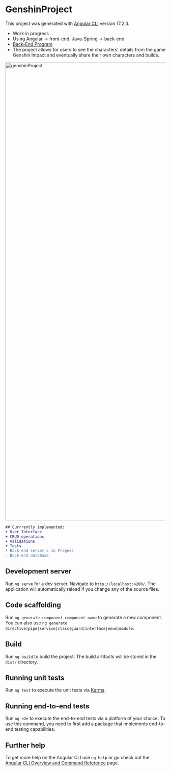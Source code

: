 # GenshinProject

This project was generated with [Angular CLI](https://github.com/angular/angular-cli) version 17.2.3.

* Work in progress
* Using Angular -> front-end, Java-Spring -> back-end
* [Back-End Program](https://github.com/NikAlien/GenshinProject_Back-End)
* The project allows for users to see the characters' details from the game Genshin Impact and eventually share their own characters and builds. 
<img width="1440" alt="genshinProject" src="https://github.com/NikAlien/GenshinProject/assets/115424518/10f93591-5134-4058-bfd5-003f6effc595">


```diff
## Currrently implemented:
+ User Interface
+ CRUD operations
+ Validations
+ Tests
! Back-end server > in Progess
- Back-end dataBase
```

## Development server

Run `ng serve` for a dev server. Navigate to `http://localhost:4200/`. The application will automatically reload if you change any of the source files.

## Code scaffolding

Run `ng generate component component-name` to generate a new component. You can also use `ng generate directive|pipe|service|class|guard|interface|enum|module`.

## Build

Run `ng build` to build the project. The build artifacts will be stored in the `dist/` directory.

## Running unit tests

Run `ng test` to execute the unit tests via [Karma](https://karma-runner.github.io).

## Running end-to-end tests

Run `ng e2e` to execute the end-to-end tests via a platform of your choice. To use this command, you need to first add a package that implements end-to-end testing capabilities.

## Further help

To get more help on the Angular CLI use `ng help` or go check out the [Angular CLI Overview and Command Reference](https://angular.io/cli) page.
